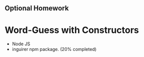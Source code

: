 Optional Homework
----------------------
Word-Guess with Constructors
============================

* Node JS
* inguirer npm package.
(20% completed)